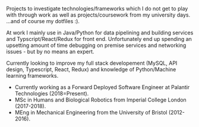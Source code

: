 <!--
**emclaughlin215/emclaughlin215** is a ✨ _special_ ✨ repository because its `README.md` (this file) appears on your GitHub profile.
-->

Projects to investigate technologies/frameworks which I do not get to play with through work as well as projects/coursework from my university days. ...and of course my dotfiles :).

At work I mainly use in Java/Python for data pipelining and building services and Typscript/React/Redux for front end. Unfortunately end up spending an upsetting amount of time debugging on premise services and networking issues - but by no means an expert.

Currently looking to improve my full stack developement (MySQL, API design, Typescript, React, Redux) and knowledge of Python/Machine learning frameworks.

- Currently working as a Forward Deployed Software Engineer at Palantir Technologies (2018=Present).
- MSc in Humans and Biological Robotics from Imperial College London (2017-2018).
- MEng in Mechanical Engineering from the University of Bristol (2012-2016).